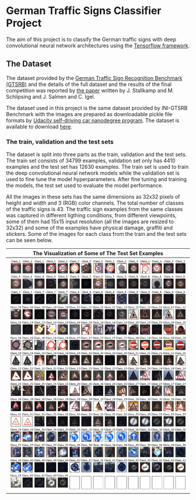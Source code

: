 # German Traffic Signs Classifier Project

The aim of this project is to classify the German traffic signs with deep convolutional neural network architectures using the [Tensorflow framework](https://www.tensorflow.org/).

## The Dataset

The dataset provided by the [German Traffic Sign Recognition Benchmark (GTSRB)](http://benchmark.ini.rub.de/?section=gtsrb) and the details of the full dataset and the results of the final competition was reported by [the paper](http://image.diku.dk/igel/paper/MvCBMLAfTSR.pdf) written by J. Stallkamp and M. Schlipsing and J. Salmen and C. Igel.

The dataset used in this project is the same dataset provided by INI-GTSRB Benchmark with the images are prepared as downloadable pickle file formats by [Udacity self-driving car nanodegree program](https://www.udacity.com/drive). The dataset is available to download [here](https://drive.google.com/open?id=0B8c3GUF4ZQ-_R29QOWxDTkRJV3c).

### The train, validation and the test sets

The dataset is split into three parts as the train, validation and the test sets. The train set consists of 34799 examples, validation set only has 4410 examples and the test set has 12630 examples. The train set is used to train the deep convolutional neural network models while the validation set is used to fine tune the model hyperparameters. After fine tuning and training the models, the test set used to evaluate the model performance.

All the images in these sets has the same dimensions as 32x32 pixels of height and width and 3 (RGB) color channels. The total number of classes of the traffic signs is 43. The traffic sign examples from the same classes was captured in different ligthing conditions, from different viewpoints, some of them had 15x15 input resolution (all the images are resized to 32x32) and some of the examples have physical damage, graffiti and stickers. Some of the images for each class from the train and the test sets can be seen below.

|  The Visualization of Some of The Test Set Examples |
|:-------------------------:|
|  ![The test set examples](./images/test-set.png) |